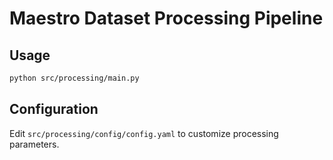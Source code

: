 # Maestro Dataset Processing Pipeline

## Usage

```bash
python src/processing/main.py
```

## Configuration

Edit `src/processing/config/config.yaml` to customize processing parameters.
